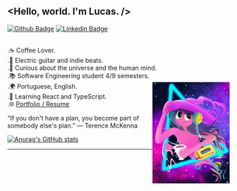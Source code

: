 ## <Hello, world. I'm Lucas. />
  [![Github Badge](https://img.shields.io/badge/-Github-000?style=flat-square&logo=Github&logoColor=white&link=https://github.com/fell-lucas/fell-lucas)](https://github.com/fell-lucas/fell-lucas)
  [![Linkedin Badge](https://img.shields.io/badge/-LinkedIn-blue?style=flat-square&logo=Linkedin&logoColor=white&link=https://www.linkedin.com/in/lucas-fell/)](https://www.linkedin.com/in/lucas-fell/)
  
<br/>.☕ Coffee Lover.
<br/>.🎼 Electric guitar and indie beats.
<br/>.🌌 Curious about the universe and the human mind.
<br/>.📚 Software Engineering student 4/9 semesters.
<br/>.🌍 Portuguese, English.
<img justify="center" align="right" width="175" height="230" src="./img.png">
<br/>.🌱 Learning React and TypeScript. 
<br/>.🌐 <a href="https://fell-lucas.github.io">Portfolio / Resume</a>

“If you don't have a plan, you become part of somebody else's plan.”
― Terence McKenna

[![Anurag's GitHub stats](https://github-readme-stats.vercel.app/api?username=fell-lucas&show_icons=true&theme=cobalt&count_private=true&hide=stars,issues&hide_title=true)](https://github.com/anuraghazra/github-readme-stats)
<hr/>

